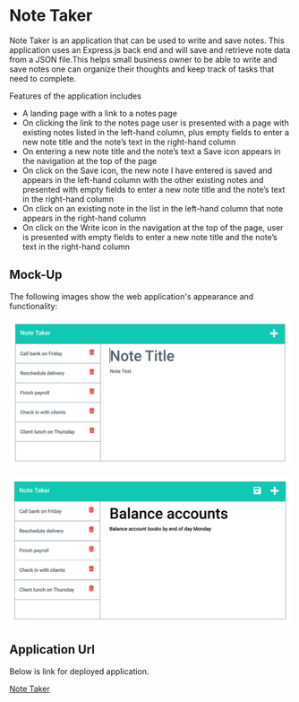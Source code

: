 # Note Taker

 Note Taker is an application that can be used to write and save notes. This application uses an Express.js back end and will save and retrieve note data from a JSON file.This helps small business owner to be able to write and save notes one can organize their thoughts and keep track of tasks that need to complete.

 Features of the application includes
 * A landing page with a link to a notes page
 * On clicking the link to the notes page user is presented with a page with existing notes listed in the left-hand column, plus empty fields to enter a new note title and the note’s text in the right-hand column
 * On entering a new note title and the note’s text a Save icon appears in the navigation at the top of the page
 * On click on the Save icon, the new note I have entered is saved and appears in the left-hand column with the other existing notes and presented with empty fields to enter a new note title and the note’s text in the right-hand column
 * On click on an existing note in the list in the left-hand column that note appears in the right-hand column
 * On click on the Write icon in the navigation at the top of the page, user is presented with empty fields to enter a new note title and the note’s text in the right-hand column

 ## Mock-Up

The following images show the web application's appearance and functionality:

![Existing notes are listed in the left-hand column with empty fields on the right-hand side for the new note’s title and text.](Assets/11-express-homework-demo-01.png)

![Note titled “Balance accounts” reads, “Balance account books by end of day Monday,” with other notes listed on the left.](Assets/11-express-homework-demo-02.png)

## Application Url

Below is link for deployed application.

[Note Taker](https://enigmatic-thicket-54443.herokuapp.com/)
